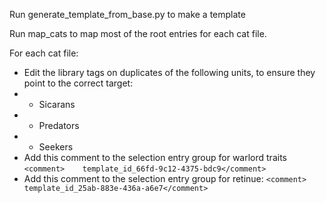 Run generate_template_from_base.py to make a template 


Run map_cats to map most of the root entries for each cat file.

For each cat file:
* Edit the library tags on duplicates of the following units, to ensure they point to the correct target: 
* * Sicarans
* * Predators
* * Seekers
* Add this comment to the selection entry group for warlord traits ```<comment>    template_id_66fd-9c12-4375-bdc9</comment>```
* Add this comment to the selection entry group for retinue: ```<comment>    template_id_25ab-883e-436a-a6e7</comment>```
